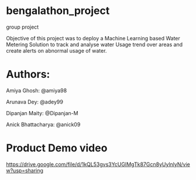 # bengalathon_project
group project

Objective of this project was to deploy a Machine Learning based Water Metering Solution to track and analyse water Usage trend over areas and create alerts on abnormal usage of water.

# Authors:

Amiya Ghosh: @amiya98

Arunava Dey: @adey99

Dipanjan Maity: @Dipanjan-M

Anick Bhattacharya: @anick09

# Product Demo video

https://drive.google.com/file/d/1kQL53gvs3YcUGIMgTk87Gcn8yUylnlyN/view?usp=sharing
